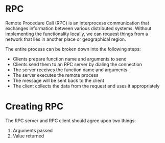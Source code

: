 
# RPC
Remote Procedure Call (RPC) is an interprocess communication that exchanges information between various distributed systems. Without implementing the functionality locally, we can request things from a network that lies in another place or geographical region.

The entire process can be broken down into the following steps:
- Clients prepare function name and arguments to send
- Clients send them to an RPC server by dialing the connection
- The server receives the function name and arguments
- The server executes the remote process
- The message will be sent back to the client
- The client collects the data from the request and uses it appropriately


# Creating RPC
The RPC server and RPC client should agree upon two things:
1. Arguments passed
2. Value returned

